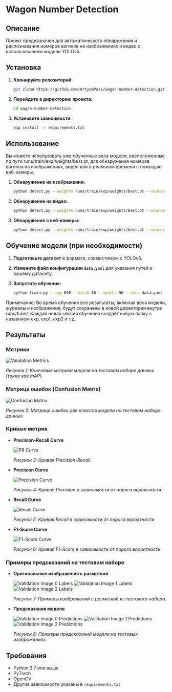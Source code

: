 # Wagon Number Detection

## Описание

Проект предназначен для автоматического обнаружения и распознавания номеров вагонов на изображениях и видео с использованием модели YOLOv5.

## Установка

1. **Клонируйте репозиторий**:

   ```bash
   git clone https://github.com/ArtyomPass/wagon-number-detection.git
   ```

2. **Перейдите в директорию проекта:**

   ```bash
   cd wagon-number-detection
   ```

3. **Установите зависимости:**

   ```bash
   pip install -r requirements.txt
   ```

## Использование

Вы можете использовать уже обученные веса модели, расположенные по пути runs/train/exp/weights/best.pt, для обнаружения номеров вагонов на изображениях, видео или в реальном времени с помощью веб-камеры.

1. **Обнаружение на изображении:**

   ```bash
   python detect.py --weights runs/train/exp/weights/best.pt --source path/to/your/image.jpg
   ```

2. **Обнаружение на видео:**

   ```bash
   python detect.py --weights runs/train/exp/weights/best.pt --source path/to/your/video.mp4
   ```

3. **Обнаружение с веб-камеры:**

   ```bash
   python detect.py --weights runs/train/exp/weights/best.pt --source 0
   ```

## Обучение модели (при необходимости)

1. **Подготовьте датасет** в формате, совместимом с YOLOv5.
2. **Измените файл конфигурации `data.yaml`** для указания путей к вашему датасету.
3. **Запустите обучение:**

   ```bash
   python train.py --img 640 --batch 16 --epochs 50 --data data.yaml --weights yolov5s.pt
   ```
Примечание: Во время обучения все результаты, включая веса модели, журналы и изображения, будут сохранены в новой директории внутри runs/train/. Каждая новая сессия обучения создаёт новую папку с названием exp, exp1, exp2 и т.д.

## Результаты

### Метрики 

![Validation Metrics](runs/results.png)

*Рисунок 1: Ключевые метрики модели на тестовом наборе данных (таких как mAP).*

### Матрица ошибок (Confusion Matrix)

![Confusion Matrix](runs/val/exp3/confusion_matrix.png)

*Рисунок 2: Матрица ошибок для классов модели на тестовом наборе данных.*

### Кривые метрик

- **Precision-Recall Curve**

  ![PR Curve](runs/val/exp3/PR_curve.png)

  *Рисунок 3: Кривая Precision-Recall.*

- **Precision Curve**

  ![Precision Curve](runs/val/exp3/P_curve.png)

  *Рисунок 4: Кривая Precision в зависимости от порога вероятности.*

- **Recall Curve**

  ![Recall Curve](runs/val/exp3/R_curve.png)

  *Рисунок 5: Кривая Recall в зависимости от порога вероятности.*

- **F1-Score Curve**

  ![F1-Score Curve](runs/val/exp3/F1_curve.png)

  *Рисунок 6: Кривая F1-Score в зависимости от порога вероятности.*

### Примеры предсказаний на тестовом наборе

- **Оригинальные изображения с разметкой**

  ![Validation Image 0 Labels](runs/val/exp3/val_batch0_labels.jpg)
  ![Validation Image 1 Labels](runs/val/exp3/val_batch1_labels.jpg)
  ![Validation Image 2 Labels](runs/val/exp3/val_batch2_labels.jpg)

  *Рисунок 7: Примеры изображений с разметкой из тестового набора.*

- **Предсказания модели**

  ![Validation Image 0 Predictions](runs/val/exp3/val_batch0_pred.jpg)
  ![Validation Image 1 Predictions](runs/val/exp3/val_batch1_pred.jpg)
  ![Validation Image 2 Predictions](runs/val/exp3/val_batch2_pred.jpg)

  *Рисунок 8: Примеры предсказаний модели на тестовых изображениях.*

## Требования

- Python 3.7 или выше
- PyTorch
- OpenCV
- Другие зависимости указаны в `requirements.txt`

